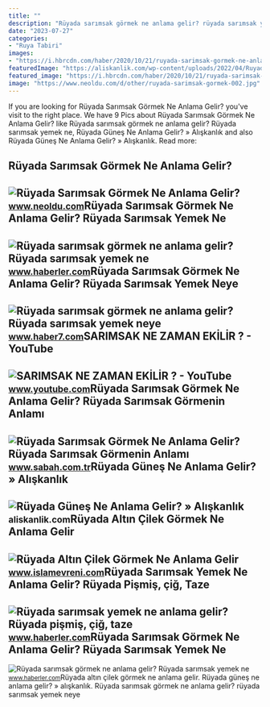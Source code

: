 ```yaml
---
title: ""
description: "Rüyada sarımsak görmek ne anlama gelir? rüyada sarımsak yemek ne"
date: "2023-07-27"
categories:
- "Ruya Tabiri"
images:
- "https://i.hbrcdn.com/haber/2020/10/21/ruyada-sarimsak-gormek-ne-anlama-gelir-ruyada-13682632_766_m.jpg"
featuredImage: "https://aliskanlik.com/wp-content/uploads/2022/04/Ruyada-Gunes-Ne-Anlama-Gelir.jpeg"
featured_image: "https://i.hbrcdn.com/haber/2020/10/21/ruyada-sarimsak-gormek-ne-anlama-gelir-ruyada-13682632_766_m.jpg"
image: "https://www.neoldu.com/d/other/ruyada-sarimsak-gormek-002.jpg"
---
```


If you are looking for Rüyada Sarımsak Görmek Ne Anlama Gelir? you've visit to the right place. We have 9 Pics about Rüyada Sarımsak Görmek Ne Anlama Gelir? like Rüyada sarımsak görmek ne anlama gelir? Rüyada sarımsak yemek ne, Rüyada Güneş Ne Anlama Gelir? » Alışkanlık and also Rüyada Güneş Ne Anlama Gelir? » Alışkanlık. Read more:

Rüyada Sarımsak Görmek Ne Anlama Gelir?
---------------------------------------

 ![Rüyada Sarımsak Görmek Ne Anlama Gelir?](https://www.neoldu.com/d/other/ruyada-sarimsak-gormek-002.jpg) <small>www.neoldu.com</small>Rüyada Sarımsak Görmek Ne Anlama Gelir? Rüyada Sarımsak Yemek Ne
----------------------------------------------------------------

 ![Rüyada sarımsak görmek ne anlama gelir? Rüyada sarımsak yemek ne](https://foto.haberler.com/haber/2020/10/21/ruyada-sarimsak-gormek-ne-anlama-gelir-ruyada-13682632_5070_amp.jpg) <small>www.haberler.com</small>Rüyada Sarımsak Görmek Ne Anlama Gelir? Rüyada Sarımsak Yemek Neye
------------------------------------------------------------------

 ![Rüyada sarımsak görmek ne anlama gelir? Rüyada sarımsak yemek neye](https://i12.haber7.net/haber/haber7/photos/2021/10/ruyada_sarimsak_gormek_ne_anlama_gelir_ruyada_sarimsak_soydugunu_gormek_neye_isarettir_1615181072_7967.jpg) <small>www.haber7.com</small>SARIMSAK NE ZAMAN EKİLİR ? - YouTube
------------------------------------

 ![SARIMSAK NE ZAMAN EKİLİR ? - YouTube](https://i.ytimg.com/vi/cvf2FfwAIss/maxresdefault.jpg) <small>www.youtube.com</small>Rüyada Sarımsak Görmek Ne Anlama Gelir? Rüyada Sarımsak Görmenin Anlamı
-----------------------------------------------------------------------

 ![Rüyada Sarımsak Görmek Ne Anlama Gelir? Rüyada Sarımsak Görmenin Anlamı](https://iasbh.tmgrup.com.tr/4e08dd/650/344/0/0/723/380?u=https://isbh.tmgrup.com.tr/sbh/2022/04/27/ruyada-sarimsak-gormek-ne-anlama-gelir-ruyada-taze-kuru-ve-dis-sarimsak-gormek-soymak-ve-yemek-anlami-1651067200003.jpg) <small>www.sabah.com.tr</small>Rüyada Güneş Ne Anlama Gelir? » Alışkanlık
------------------------------------------

 ![Rüyada Güneş Ne Anlama Gelir? » Alışkanlık](https://aliskanlik.com/wp-content/uploads/2022/04/Ruyada-Gunes-Ne-Anlama-Gelir.jpeg) <small>aliskanlik.com</small>Rüyada Altın Çilek Görmek Ne Anlama Gelir
-----------------------------------------

 ![Rüyada Altın Çilek Görmek Ne Anlama Gelir](https://www.islamevreni.com/wp-content/uploads/2023/03/Ruyada-Yabani-Sarimsak-Gormek-Ne-Anlama-Gelir-.png) <small>www.islamevreni.com</small>Rüyada Sarımsak Yemek Ne Anlama Gelir? Rüyada Pişmiş, çiğ, Taze
---------------------------------------------------------------

 ![Rüyada sarımsak yemek ne anlama gelir? Rüyada pişmiş, çiğ, taze](https://i.hbrcdn.com/haber/2023/01/24/ruyada-sarimsak-yemek-ne-anlama-gelir-ruyada-15580820_9637_amp.jpg) <small>www.haberler.com</small>Rüyada Sarımsak Görmek Ne Anlama Gelir? Rüyada Sarımsak Yemek Ne
----------------------------------------------------------------

 ![Rüyada sarımsak görmek ne anlama gelir? Rüyada sarımsak yemek ne](https://i.hbrcdn.com/haber/2020/10/21/ruyada-sarimsak-gormek-ne-anlama-gelir-ruyada-13682632_766_m.jpg) <small>www.haberler.com</small>Rüyada altın çilek görmek ne anlama gelir. Rüyada güneş ne anlama gelir? » alışkanlık. Rüyada sarımsak görmek ne anlama gelir? rüyada sarımsak yemek neye
